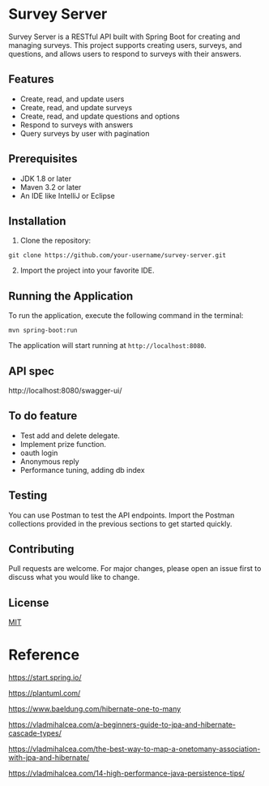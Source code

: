 # Survey Server

Survey Server is a RESTful API built with Spring Boot for creating and managing surveys. This project supports creating users, surveys, and questions, and allows users to respond to surveys with their answers.

## Features

- Create, read, and update users
- Create, read, and update surveys
- Create, read, and update questions and options
- Respond to surveys with answers
- Query surveys by user with pagination

## Prerequisites

- JDK 1.8 or later
- Maven 3.2 or later
- An IDE like IntelliJ or Eclipse

## Installation

1. Clone the repository:
```shell
git clone https://github.com/your-username/survey-server.git
```
2. Import the project into your favorite IDE.

## Running the Application

To run the application, execute the following command in the terminal:
```shell
mvn spring-boot:run
```

The application will start running at `http://localhost:8080`.

## API spec
http://localhost:8080/swagger-ui/

## To do feature
* Test add and delete delegate.
* Implement prize function.
* oauth login
* Anonymous reply
* Performance tuning, adding db index

## Testing

You can use Postman to test the API endpoints. Import the Postman collections provided in the previous sections to get started quickly.

## Contributing

Pull requests are welcome. For major changes, please open an issue first to discuss what you would like to change.

## License

[MIT](https://choosealicense.com/licenses/mit/)


# Reference
https://start.spring.io/

https://plantuml.com/

https://www.baeldung.com/hibernate-one-to-many

https://vladmihalcea.com/a-beginners-guide-to-jpa-and-hibernate-cascade-types/

https://vladmihalcea.com/the-best-way-to-map-a-onetomany-association-with-jpa-and-hibernate/

https://vladmihalcea.com/14-high-performance-java-persistence-tips/
